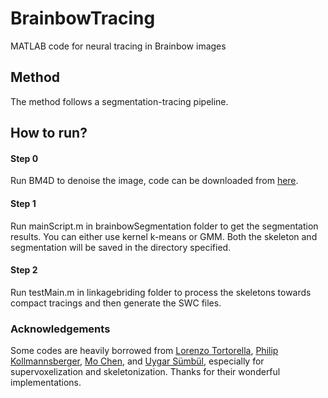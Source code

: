 # BrainbowTracing
MATLAB code for neural tracing in Brainbow images

## Method
The method follows a segmentation-tracing pipeline.


## How to run?
#### Step 0
Run BM4D to denoise the image, code can be downloaded from [here](http://www.cs.tut.fi/~foi/GCF-BM3D/).
#### Step 1
Run mainScript.m in brainbowSegmentation folder to get the segmentation results. You can either use kernel k-means or GMM. Both the skeleton and segmentation will be saved in the directory specified.
#### Step 2
Run testMain.m in linkagebriding folder to process the skeletons towards compact tracings and then generate the SWC files.


### Acknowledgements
Some codes are heavily borrowed from [Lorenzo Tortorella](https://www.mathworks.com/matlabcentral/fileexchange/45546-a-algorithm), [Philip Kollmannsberger](https://github.com/phi-max), [Mo Chen](https://github.com/PRML/PRMLT), and [Uygar Sümbül](https://github.com/uygarsumbul/brainbowSegmentation), especially for supervoxelization and skeletonization. Thanks for their wonderful implementations. 
